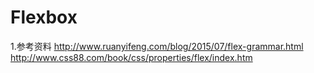 # Flexbox

1.参考资料 
http://www.ruanyifeng.com/blog/2015/07/flex-grammar.html
http://www.css88.com/book/css/properties/flex/index.htm